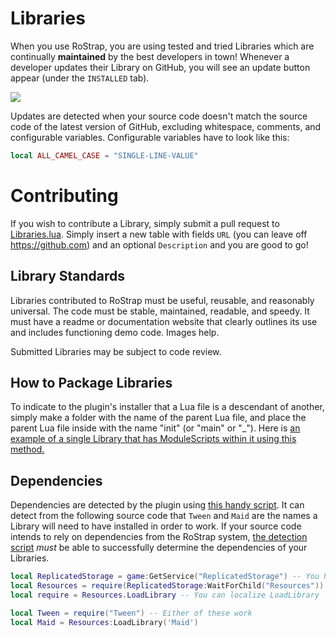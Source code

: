 # Libraries
When you use RoStrap, you are using tested and tried Libraries which are continually **maintained** by the best developers in town! Whenever a developer updates their Library on GitHub, you will see an update button appear (under the `INSTALLED` tab).

![](https://user-images.githubusercontent.com/15217173/38776955-f2ca9710-405c-11e8-86e9-74452dbd44ea.png)

Updates are detected when your source code doesn't match the source code of the latest version of GitHub, excluding whitespace, comments, and configurable variables. Configurable variables have to look like this:

```lua
local ALL_CAMEL_CASE = "SINGLE-LINE-VALUE"
```

# Contributing
If you wish to contribute a Library, simply submit a pull request to [Libraries.lua](https://github.com/RoStrap/Libraries/blob/master/Libraries.lua). Simply insert a new table with fields `URL` (you can leave off https://github.com) and an optional `Description` and you are good to go!

## Library Standards
Libraries contributed to RoStrap must be useful, reusable, and reasonably universal. The code must be stable, maintained, readable, and speedy. It must have a readme or documentation website that clearly outlines its use and includes functioning demo code. Images help.

Submitted Libraries may be subject to code review.

## How to Package Libraries
To indicate to the plugin's installer that a Lua file is a descendant of another, simply make a folder with the name of the parent Lua file, and place the parent Lua file inside with the name "init" (or "main" or "_"). Here is [an example of a single Library that has ModuleScripts within it using this method.](https://github.com/evaera/EvLightning)

## Dependencies
Dependencies are detected by the plugin using [this handy script](https://github.com/RoStrap/Libraries/blob/GetDeps/GetDependencies.ignore.lua). It can detect from the following source code that `Tween` and `Maid` are the names a Library will need to have installed in order to work. If your source code intends to rely on dependencies from the RoStrap system, [the detection script](https://github.com/RoStrap/Libraries/blob/GetDeps/GetDependencies.ignore.lua) *must* be able to successfully determine the dependencies of your Libraries.

```lua
local ReplicatedStorage = game:GetService("ReplicatedStorage") -- You have to use game:GetService
local Resources = require(ReplicatedStorage:WaitForChild("Resources")) -- You have to use WaitForChild
local require = Resources.LoadLibrary -- You can localize LoadLibrary

local Tween = require("Tween") -- Either of these work
local Maid = Resources:LoadLibrary('Maid')
```
